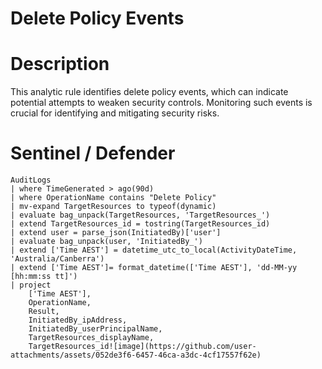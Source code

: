 # Delete Policy Events

# Description
This analytic rule identifies delete policy events, which can indicate potential attempts to weaken security controls. Monitoring such events is crucial for identifying and mitigating security risks.

# Sentinel / Defender
```kusto
AuditLogs
| where TimeGenerated > ago(90d)
| where OperationName contains "Delete Policy"
| mv-expand TargetResources to typeof(dynamic)
| evaluate bag_unpack(TargetResources, 'TargetResources_')
| extend TargetResources_id = tostring(TargetResources_id)
| extend user = parse_json(InitiatedBy)['user']
| evaluate bag_unpack(user, 'InitiatedBy_')
| extend ['Time AEST'] = datetime_utc_to_local(ActivityDateTime, 'Australia/Canberra')
| extend ['Time AEST']= format_datetime(['Time AEST'], 'dd-MM-yy [hh:mm:ss tt]')
| project
    ['Time AEST'],
    OperationName,
    Result,
    InitiatedBy_ipAddress,
    InitiatedBy_userPrincipalName,
    TargetResources_displayName,
    TargetResources_id![image](https://github.com/user-attachments/assets/052de3f6-6457-46ca-a3dc-4cf17557f62e)

```
